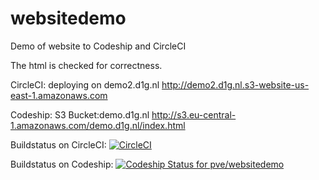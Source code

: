 # websitedemo
Demo of website to Codeship and CircleCI

The html is checked for correctness. 

CircleCI:  deploying on demo2.d1g.nl http://demo2.d1g.nl.s3-website-us-east-1.amazonaws.com

Codeship: S3 Bucket:demo.d1g.nl http://s3.eu-central-1.amazonaws.com/demo.d1g.nl/index.html 

Buildstatus on CircleCI: [![CircleCI](https://circleci.com/gh/pve/websitedemo.svg?style=svg)](https://circleci.com/gh/pve/websitedemo)

Buildstatus on Codeship: [ ![Codeship Status for pve/websitedemo](https://app.codeship.com/projects/6fe0baa0-b6ab-0132-49dc-364f89ca8665/status?branch=master)](https://app.codeship.com/projects/71096)